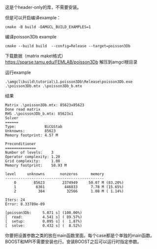 这是个header-only的库，不需要安装。

但是可以开启编译example：
```
cmake -B build -DAMGCL_BUILD_EXAMPLES=1
```
编译poisson3Db example
```
cmake --build build  --config=Release --target=poisson3Db
```
下载数据（matrix maket格式）
https://sparse.tamu.edu/FEMLAB/poisson3Db
解压到amgcl根目录

运行example
```
.\amgcl\build\tutorial\1.poisson3Db\Release\poisson3Db.exe .\poisson3Db.mtx .\poisson3Db_b.mtx
 ```
结果

```
Matrix .\poisson3Db.mtx: 85623x85623
Done read matrix
RHS .\poisson3Db_b.mtx: 85623x1
Solver
======
Type:             BiCGStab
Unknowns:         85623
Memory footprint: 4.57 M

Preconditioner
==============
Number of levels:    3
Operator complexity: 1.20
Grid complexity:     1.08
Memory footprint:    58.93 M

level     unknowns       nonzeros      memory
---------------------------------------------
    0        85623        2374949     50.07 M (83.20%)
    1         6361         446833      7.78 M (15.65%)
    2          384          32566      1.08 M ( 1.14%)

Iters: 24
Error: 8.33789e-09

[poisson3Db:     5.071 s] (100.00%)
[  read:         4.541 s] ( 89.57%)
[  setup:        0.095 s] (  1.87%)
[  solve:        0.432 s] (  8.52%)
```


你要把设置参数之类的放在main函数里面。每个case都是个单独的main函数。BOOST和MPI不需要安装也行。安装BOOST之后可以运行时指定参数。

